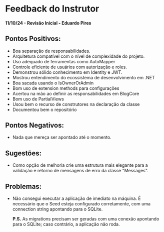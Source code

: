 # Feedback do Instrutor

#### 11/10/24 - Revisão Inicial - Eduardo Pires

## Pontos Positivos:

- Boa separação de responsabilidades.
- Arquitetura compatível com o nível de complexidade do projeto.
- Uso adequado de ferramentas como AutoMapper
- Controle eficiente de usuários com autorização e roles.
- Demonstrou sólido conhecimento em Identity e JWT.
- Mostrou entendimento do ecossistema de desenvolvimento em .NET
- Boa sacada usando o IsOwnerOrAdmin
- Bom uso de extension methods para configurações
- Acertou na mão ao definir as responsabilidades em BlogCore
- Bom uso de PartialViews
- Usou bem o recurso de construtores na declaração da classe
- Documentou bem o repositório

## Pontos Negativos:

- Nada que mereça ser apontado até o momento.

## Sugestões:

- Como opção de melhoria crie uma estrutura mais elegante para a validação e retorno de mensagens de erro da classe "Messages".

## Problemas:

- Não consegui executar a aplicação de imediato na máquina. É necessário que o Seed esteja configurado corretamente, com uma connection string apontando para o SQLite.

  **P.S.** As migrations precisam ser geradas com uma conexão apontando para o SQLite; caso contrário, a aplicação não roda.
